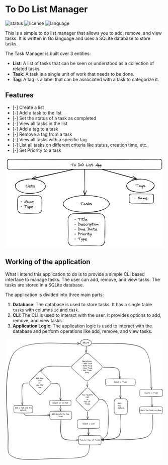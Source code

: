 # To Do List Manager

<!-- Badges for status and other compliances-->
![status](https://img.shields.io/badge/status-in%20progress-yellow)
![license](https://img.shields.io/badge/license-MIT-blue)
![language](https://img.shields.io/badge/language-Go-blue)

This is a simple to do list manager that allows you to add, remove, and view tasks. It is written in Go language and uses a SQLite database to store tasks.

The Task Manager is built over 3 entities:
- **List**: A list of tasks that can be seen or understood as a collection of related tasks.
- **Task**: A task is a single unit of work that needs to be done.
- **Tag**: A tag is a label that can be associated with a task to categorize it.

## Features
- [-] Create a list
- [-] Add a task to the list
- [-] Set the status of a task as completed
- [-] View all tasks in the list
- [-] Add a tag to a task
- [-] Remove a tag from a task
- [-] View all tasks with a specific tag
- [-] List all tasks on different criteria like status, creation time, etc.
- [-] Set Priority to a task

![To Do App](./assets/to-do-list.png)


## Working of the application
What I intend this application to do is to provide a simple CLI based interface to manage tasks. The user can add, remove, and view tasks. The tasks are stored in a SQLite database.

The application is divided into three main parts:
1. **Database**: The database is used to store tasks. It has a single table `tasks` with columns `id` and `task`.
2. **CLI**: The CLI is used to interact with the user. It provides options to add, remove, and view tasks.
3. **Application Logic**: The application logic is used to interact with the database and perform operations like add, remove, and view tasks.


![Flow Diagram](./assets/flow-diagram.png)